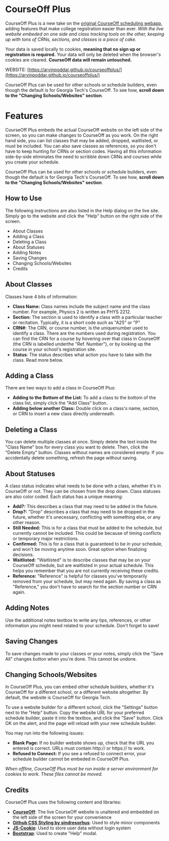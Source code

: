 # CourseOff Plus

CourseOff Plus is a new take on the [original CourseOff scheduling webapp](https://courseoff.com/), adding features that make college registration easier than ever. _With the live website embeded on one side and class tracking tools on the other, keeping up with tons of CRNs, sections, and classes is a piece of cake._

Your data is saved locally to cookies, **meaning that no sign up or registration is required.** Your data will only be deleted when the browser's cookies are cleared. **CourseOff data will remain untouched.**

WEBSITE: [https://arvinpoddar.github.io/courseoffplus/](https://arvinpoddar.github.io/courseoffplus/)

CourseOff Plus can be used for other schools or schedule builders, even though the default is for Georgia Tech's CourseOff. To see how, **scroll down to the "Changing Schools/Websites" section**.

# Features

CourseOff Plus embeds the actual CourseOff website on the left side of the screen, so you can make changes to CourseOff as you work. On the right hand side, you can list classes that may be added, dropped, waitlisted, or must be included. You can also save classes as references, so you don't have to keep hunting for CRNs or section codes. Having all this information side-by-side eliminates the need to scribble down CRNs and courses while you create your schedule.

CourseOff Plus can be used for other schools or schedule builders, even though the default is for Georgia Tech's CourseOff. To see how, **scroll down to the "Changing Schools/Websites" section**.

## How to Use

The following instructions are also listed in the Help dialog on the live site. Simply go to the website and click the "Help" button on the right side of the screen.

- About Classes
- Adding a Class
- Deleting a Class
- About Statuses
- Adding Notes
- Saving Changes
- Changing Schools/Websites
- Credits

## About Classes

Classes have 4 bits of information:

- **Class Name:** Class names include the subject name and the class number. For example, Physics 2 is written as PHYS 2212.
- **Section:** The section is used to identify a class with a particular teacher or recitation. Typically, it is a short code such as "A25" or "P"
- **CRN#:** The CRN, or course number, is the uniquenumber used to identify a class. There are the numbers used during registration. You can find the CRN for a course by hovering over that class in CourseOff (the CRN is labelled underthe "Ref. Number"), or by looking up the course in your school's registration site.
- **Status**: The status describes what action you have to take with the class. Read more below.

## Adding a Class

There are two ways to add a class in CourseOff Plus:

- **Adding to the Bottom of the List:** To add a class to the bottom of the class list, simply click the "Add Class" button.
- **Adding below another Class:** Double click on a class's name, section, or CRN to insert a new class directly underneath.

## Deleting a Class

You can delete multiple classes at once. Simply delete the text inside the "Class Name" box for every class you want to delete. Then, click the "Delete Empty" button. Classes without names are considered empty. If you accidentally delete something, refresh the page without saving.

## About Statuses

A class status indicates what needs to be done with a class, whether it's in CourseOff or not. They can be chosen from the drop down. Class statuses are also color coded. Each status has a unique meaning:

- **Add?:** This describes a class that may need to be added in the future.
- **Drop?:** "Drop" describes a class that may need to be dropped in the future, whether it's unecessary, conflicting with something else, or any other reason.
- **Still Needed:** This is for a class that must be added to the schedule, but currently cannot be included. This could be because of timing conflicts or temporary major restrictions.
- **Confirmed:** This is for a class that is guaranteed to be in your schedule, and won't be moving anytime soon. Great option when finalizing decisions.
- **Waitlisted:** "Waitlisted" is to describe classes that may be on your CourseOff schedule, but are waitlisted in your actual schedule. This helps you remember that you are not currently receiving these credits.
- **Reference:** "Reference" is helpful for classes you've temporarily removed from your schedule, but may need again. By saving a class as "Reference," you don't have to search for the section number or CRN again.

## Adding Notes

Use the additional notes textbox to write any tips, references, or other information you might need related to your schedule. Don't forget to save!

## Saving Changes

To save changes made to your classes or your notes, simply click the "Save All" changes button when you're done. This cannot be undone.

## Changing Schools/Websites

In CourseOff Plus, you can embed other schedule builders, whether it's CourseOff for a different school, or a different website altogether. By default, the website is CourseOff for Georgia Tech.

To use a website builder for a different school, click the "Settings" button next to the "Help" button. Copy the website URL for your preferred schedule builder, paste it into the textbox, and click the "Save" button. Click OK on the alert, and the page will reload with your new schedule builder.

You may run into the following issues:

- **Blank Page:** If no builder website shows up, check that the URL you entered is correct. URLs must contain http:// or https:// to work.
- **Refused to Connect:** If you see a refused to connect error, your schedule builder cannot be embeded in CourseOff Plus.

_When offline, CourseOff Plus must be run inside a server environment for cookies to work. These files cannot be moved._

## Credits

CourseOff Plus uses the following content and libraries:

- [**CourseOff**](https://courseoff.com/): The live CourseOff website is unaltered and embedded on the left side of the screen for your convenience
- [**Github CSS Styling by sindresorhus**](https://github.com/sindresorhus/github-markdown-css): Used to style minor components
- [**JS-Cookie**](https://github.com/js-cookie/js-cookie): Used to store user data without login system
- [**Bootstrap**](https://getbootstrap.com/): Used to create "Help" modal.

